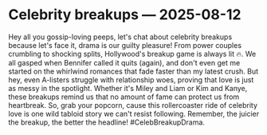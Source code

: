 # Celebrity breakups — 2025-08-12

Hey all you gossip-loving peeps, let's chat about celebrity breakups because let's face it, drama is our guilty pleasure! From power couples crumbling to shocking splits, Hollywood's breakup game is always lit 🔥. We all gasped when Bennifer called it quits (again), and don't even get me started on the whirlwind romances that fade faster than my latest crush. But hey, even A-listers struggle with relationship woes, proving that love is just as messy in the spotlight. Whether it's Miley and Liam or Kim and Kanye, these breakups remind us that no amount of fame can protect us from heartbreak. So, grab your popcorn, cause this rollercoaster ride of celebrity love is one wild tabloid story we can't resist following. Remember, the juicier the breakup, the better the headline! #CelebBreakupDrama.
